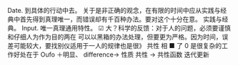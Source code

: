 Date.
到具体的行动中去。
关于是非正确的观念，在有限的时间中应从实践与经典中首先得到真理唯一，而错误却有千百种办法。要对这个十分在意。
实践与经典。
Input.
唯一真理通用特性。
☑
大？科学的反馈：对于人的问题，必须要谨慎和仔细人为作为目的两在 可以以黑箱的办法处理，但要更为严格。因为时间，误差可能较大，要找别仪适用于一人的规律也是很》 共性 相 ■ 了 0 是很复杂的工作好处在于 Oufo ＋明显、 difference→ 性质 共性 → 共性函数 迭代更新
